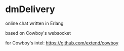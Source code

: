 dmDelivery
==========

online chat written in Erlang

based on Cowboy's websocket

for Cowboy's intel: https://github.com/extend/cowboy
